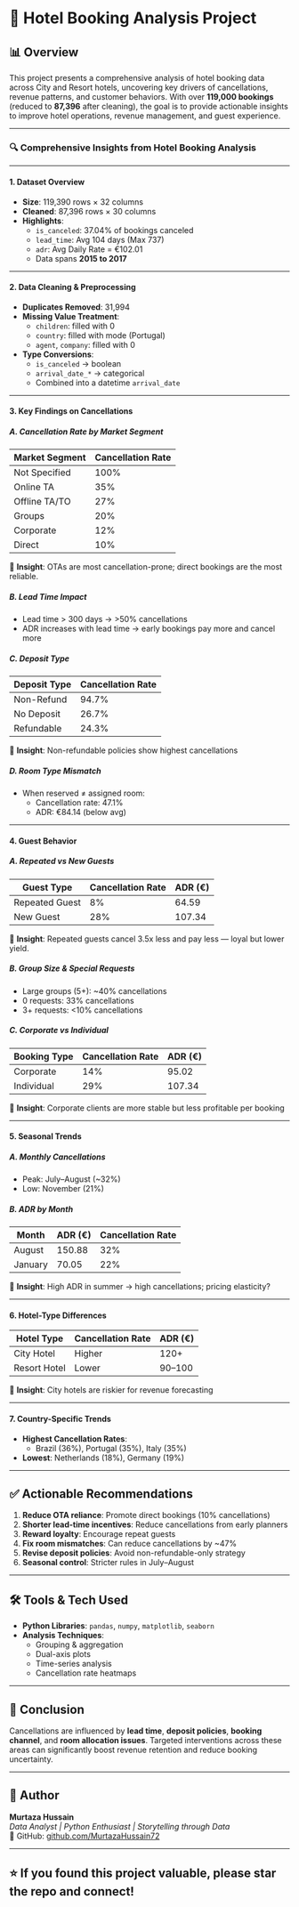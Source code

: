 # 🏨 Hotel Booking Analysis Project

## 📊 Overview
This project presents a comprehensive analysis of hotel booking data across City and Resort hotels, uncovering key drivers of cancellations, revenue patterns, and customer behaviors. With over **119,000 bookings** (reduced to **87,396** after cleaning), the goal is to provide actionable insights to improve hotel operations, revenue management, and guest experience.

---

### 🔍 Comprehensive Insights from Hotel Booking Analysis

---

#### **1. Dataset Overview**
- **Size**: 119,390 rows × 32 columns  
- **Cleaned**: 87,396 rows × 30 columns  
- **Highlights**:
  - `is_canceled`: 37.04% of bookings canceled  
  - `lead_time`: Avg 104 days (Max 737)  
  - `adr`: Avg Daily Rate = €102.01  
  - Data spans **2015 to 2017**

---

#### **2. Data Cleaning & Preprocessing**
- **Duplicates Removed**: 31,994
- **Missing Value Treatment**:
  - `children`: filled with 0
  - `country`: filled with mode (Portugal)
  - `agent`, `company`: filled with 0
- **Type Conversions**:
  - `is_canceled` → boolean  
  - `arrival_date_*` → categorical  
  - Combined into a datetime `arrival_date`

---

#### **3. Key Findings on Cancellations**

##### A. Cancellation Rate by Market Segment
| Market Segment       | Cancellation Rate |
|----------------------|------------------|
| Not Specified        | 100%             |
| Online TA            | 35%              |
| Offline TA/TO        | 27%              |
| Groups               | 20%              |
| Corporate            | 12%              |
| Direct               | 10%              |

🔎 **Insight**: OTAs are most cancellation-prone; direct bookings are the most reliable.

##### B. Lead Time Impact
- Lead time > 300 days → >50% cancellations  
- ADR increases with lead time → early bookings pay more and cancel more

##### C. Deposit Type
| Deposit Type     | Cancellation Rate |
|------------------|------------------|
| Non-Refund       | 94.7%            |
| No Deposit       | 26.7%            |
| Refundable       | 24.3%            |

🔎 **Insight**: Non-refundable policies show highest cancellations 

##### D. Room Type Mismatch
- When reserved ≠ assigned room:
  - Cancellation rate: 47.1%
  - ADR: €84.14 (below avg)

---

#### **4. Guest Behavior**

##### A. Repeated vs New Guests
| Guest Type     | Cancellation Rate | ADR (€)  |
|----------------|-------------------|----------|
| Repeated Guest | 8%                | 64.59    |
| New Guest      | 28%               | 107.34   |

🔎 **Insight**: Repeated guests cancel 3.5x less and pay less — loyal but lower yield.

##### B. Group Size & Special Requests
- Large groups (5+): ~40% cancellations  
- 0 requests: 33% cancellations  
- 3+ requests: <10% cancellations

##### C. Corporate vs Individual
| Booking Type | Cancellation Rate | ADR (€) |
|--------------|-------------------|--------|
| Corporate    | 14%               | 95.02  |
| Individual   | 29%               | 107.34 |

🔎 **Insight**: Corporate clients are more stable but less profitable per booking

---

#### **5. Seasonal Trends**

##### A. Monthly Cancellations
- Peak: July–August (~32%)
- Low: November (21%)

##### B. ADR by Month
| Month    | ADR (€) | Cancellation Rate |
|----------|---------|-------------------|
| August   | 150.88  | 32%               |
| January  | 70.05   | 22%               |

🔎 **Insight**: High ADR in summer → high cancellations; pricing elasticity?

---

#### **6. Hotel-Type Differences**
| Hotel Type  | Cancellation Rate | ADR (€) |
|-------------|-------------------|--------|
| City Hotel  | Higher            | 120+   |
| Resort Hotel| Lower             | 90–100 |

🔎 **Insight**: City hotels are riskier for revenue forecasting

---

#### **7. Country-Specific Trends**
- **Highest Cancellation Rates**:
  - Brazil (36%), Portugal (35%), Italy (35%)
- **Lowest**: Netherlands (18%), Germany (19%)

---

## ✅ Actionable Recommendations
1. **Reduce OTA reliance**: Promote direct bookings (10% cancellations)
2. **Shorter lead-time incentives**: Reduce cancellations from early planners
3. **Reward loyalty**: Encourage repeat guests
4. **Fix room mismatches**: Can reduce cancellations by ~47%
5. **Revise deposit policies**: Avoid non-refundable-only strategy
6. **Seasonal control**: Stricter rules in July–August

---

## 🛠️ Tools & Tech Used
- **Python Libraries**: `pandas`, `numpy`, `matplotlib`, `seaborn`
- **Analysis Techniques**:
  - Grouping & aggregation
  - Dual-axis plots
  - Time-series analysis
  - Cancellation rate heatmaps

---

## 🏁 Conclusion
Cancellations are influenced by **lead time**, **deposit policies**, **booking channel**, and **room allocation issues**. Targeted interventions across these areas can significantly boost revenue retention and reduce booking uncertainty.

---

## 🚀 Author
**Murtaza Hussain**  
_Data Analyst | Python Enthusiast | Storytelling through Data_  
🔗 GitHub: [github.com/MurtazaHussain72](https://github.com/MurtazaHussain72)

---

## ⭐ If you found this project valuable, please star the repo and connect!
